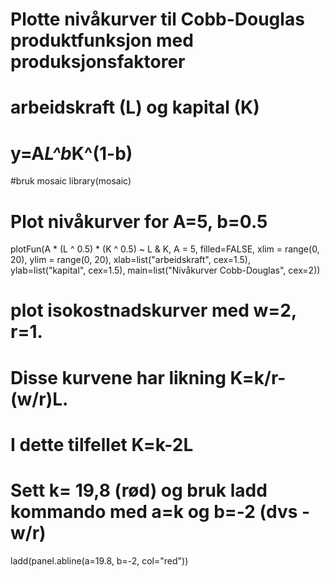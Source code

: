 

# Plotte nivåkurver til Cobb-Douglas produktfunksjon med produksjonsfaktorer 
# arbeidskraft (L) og kapital (K)
# y=A*L^b*K^(1-b)

#bruk mosaic
library(mosaic)



# Plot nivåkurver for A=5, b=0.5

plotFun(A * (L ^ 0.5) * (K ^ 0.5) ~ L & K,
        A = 5, filled=FALSE,
        xlim = range(0, 20),
        ylim = range(0, 20), 
        xlab=list("arbeidskraft", cex=1.5), ylab=list("kapital", cex=1.5), main=list("Nivåkurver Cobb-Douglas", cex=2))
  
  # plot isokostnadskurver med w=2, r=1.
# Disse kurvene har likning K=k/r-(w/r)L. 
# I dette tilfellet K=k-2L
# Sett k= 19,8 (rød) og bruk ladd kommando med a=k og b=-2 (dvs -w/r)

ladd(panel.abline(a=19.8, b=-2, col="red"))  
